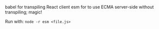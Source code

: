 
babel for transpiling React client 
esm for to use ECMA server-side without transpiling; magic!

Run with:
`node -r esm <file.js>`